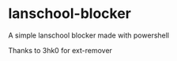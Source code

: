 # lanschool-blocker
A simple lanschool blocker made with powershell

Thanks to 3hk0[]([url](https://github.com/3kh0/)) for ext-remover
